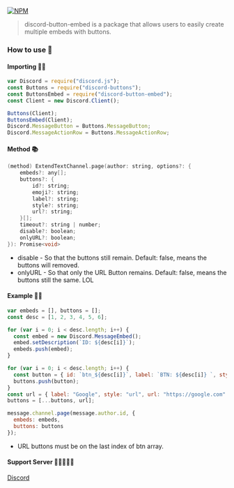 [![NPM](https://nodei.co/npm/discord-button-embed.png?downloads=true&downloadRank=true&stars=true)](https://nodei.co/npm/discord-button-embed/)

> discord-button-embed is a package that allows users to easily create multiple embeds with buttons.

### How to use 📃

#### Importing 🐱‍👤
```js
var Discord = require("discord.js");
const Buttons = require("discord-buttons");
const ButtonsEmbed = require("discord-button-embed");
const Client = new Discord.Client();

Buttons(Client);
ButtonsEmbed(Client);
Discord.MessageButton = Buttons.MessageButton;
Discord.MessageActionRow = Buttons.MessageActionRow;
```
#### Method 📚
```c++
(method) ExtendTextChannel.page(author: string, options?: {
    embeds?: any[];
    buttons?: {
        id?: string;
        emoji?: string;
        label?: string;
        style?: string;
        url?: string;
    }[];
    timeout?: string | number;
    disable?: boolean;
    onlyURL?: boolean;
}): Promise<void>
```
- disable - So that the buttons still remain. Default: false, means the buttons will removed.
- onlyURL - So that only the URL Button remains. Default: false, means the buttons still the same. LOL
#### Example 🐱‍🐉
```js
var embeds = [], buttons = [];
const desc = [1, 2, 3, 4, 5, 6];

for (var i = 0; i < desc.length; i++) {
  const embed = new Discord.MessageEmbed();
  embed.setDescription(`ID: ${desc[i]}`);
  embeds.push(embed);
}

for (var i = 0; i < desc.length; i++) {
  const button = { id: `btn_${desc[i]}`, label: `BTN: ${desc[i]} `, style: "green" };
  buttons.push(button);
}
const url = { label: "Google", style: "url", url: "https://google.com" };
buttons = [...buttons, url];

message.channel.page(message.author.id, {
  embeds: embeds,
  buttons: buttons
});
```
- URL buttons must be on the last index of btn array.
#### Support Server 👨🏻‍🤝‍👨🏻
[Discord](https://discord.com/invite/n6EnQcQNxg)
